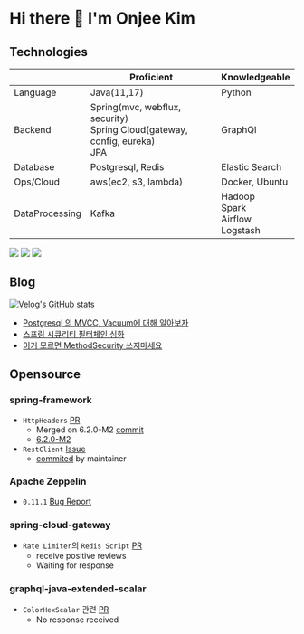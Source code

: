 # Hi there 👋 I'm Onjee Kim

## Technologies
|                | Proficient                                                                       | Knowledgeable                                 |
|----------------|----------------------------------------------------------------------------------|-----------------------------------------------|
| Language       | Java(11,17)                                                                      | Python                                        |
| Backend        | Spring(mvc, webflux, security)<br> Spring Cloud(gateway, config, eureka)<br> JPA | GraphQl                                       |
| Database       | Postgresql, Redis                                                                | Elastic Search                                |
| Ops/Cloud      | aws(ec2, s3, lambda)                                                             | Docker, Ubuntu                                |
| DataProcessing | Kafka                                                                            | Hadoop<br> Spark<br> Airflow<br> Logstash<br> |

<img src="https://img.shields.io/badge/spring-6DB33F?style=for-the-badge&logo=spring&logoColor=#FFF"/> <img src="https://img.shields.io/badge/postgresql-4169E1?style=for-the-badge&logo=postgresql&logoColor=white"/> <img src="https://img.shields.io/badge/Java-007396?style=for-the-badge&logo=Java&logoColor=white"/>

## Blog
[![Velog's GitHub stats](https://velog-readme-stats.vercel.app/api?name=on5949)](https://velog.io/@on5949)
- [Postgresql 의 MVCC, Vacuum에 대해 알아보자](https://velog.io/@on5949/Postgresql-%EC%9D%98-MVCC-Vacuum%EC%97%90-%EB%8C%80%ED%95%B4-%EC%95%8C%EC%95%84%EB%B3%B4%EC%9E%90)
- [스프링 시큐리티 필터체인 심화](https://velog.io/@on5949/SpringSecurity-%EC%8A%A4%ED%94%84%EB%A7%81-%EC%8B%9C%ED%81%90%EB%A6%AC%ED%8B%B0-%ED%95%84%ED%84%B0-%EC%B2%B4%EC%9D%B8-%EC%8B%AC%ED%99%94)
- [이거 모르면 MethodSecurity 쓰지마세요](https://velog.io/@on5949/%EC%9D%B4%EA%B1%B0-%EB%AA%A8%EB%A5%B4%EB%A9%B4-Method-Security-%EC%93%B0%EC%A7%80%EB%A7%88-%EC%84%B8%EC%9A%94)

## Opensource
### spring-framework
- `HttpHeaders` [PR](https://github.com/spring-projects/spring-framework/pull/32660)
  - Merged on 6.2.0-M2 [commit](https://github.com/spring-projects/spring-framework/commit/ec055da7c3d939a867436821a1405835475a6393)
  - [6.2.0-M2](https://github.com/spring-projects/spring-framework/releases/tag/v6.2.0-M2)
- `RestClient` [Issue](https://github.com/spring-projects/spring-framework/issues/32650)
  - [commited](https://github.com/spring-projects/spring-framework/commit/b3a45670f9b8b193a34c022b63cc2b587feae6ef) by maintainer
### Apache Zeppelin
- `0.11.1` [Bug Report](https://issues.apache.org/jira/browse/ZEPPELIN-6030)
### spring-cloud-gateway
- `Rate Limiter`의 `Redis Script` [PR](https://github.com/spring-cloud/spring-cloud-gateway/pull/3339)
  - receive positive reviews
  - Waiting for response
### graphql-java-extended-scalar
- `ColorHexScalar` 관련 [PR](https://github.com/graphql-java/graphql-java-extended-scalars/pull/122)
  - No response received

